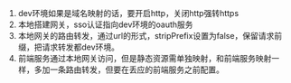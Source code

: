 1. dev环境如果是域名映射的话，要开启http，关闭http强转https
2. 本地搭建网关，sso认证指向dev环境的oauth服务
3. 本地网关的路由转发，通过url的形式，stripPrefix设置为false，保留请求前缀，把请求转发都dev环境。
4. 前端服务通过本地网关访问，但是静态资源需单独映射，和前端服务映射一样，多加一条路由转发，但要在丢应的前端服务之前配置。